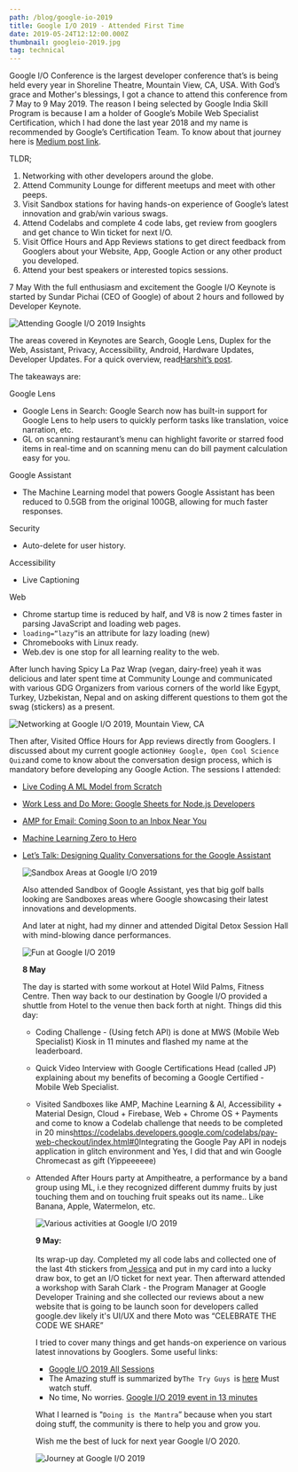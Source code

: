 ```yaml
---
path: /blog/google-io-2019
title: Google I/O 2019 - Attended First Time
date: 2019-05-24T12:12:00.000Z
thumbnail: googleio-2019.jpg
tag: technical
---
```

Google I/O Conference is the largest developer conference that’s is being held every year in Shoreline Theatre, Mountain View, CA, USA. With God’s grace and Mother's blessings, I got a chance to attend this conference from 7 May to 9 May 2019. The reason I being selected by Google India Skill Program is because I am a holder of Google’s Mobile Web Specialist Certification, which I had done the last year 2018 and my name is recommended by Google’s Certification Team. To know about that journey here is [Medium post link](https://medium.com/@singhnavdeep/dream-in-years-plan-in-months-evaluate-in-weeks-ship-daily-5e44fdf8eea1).

TLDR;

1. Networking with other developers around the globe.
2. Attend Community Lounge for different meetups and meet with other peeps.
3. Visit Sandbox stations for having hands-on experience of Google’s latest innovation and grab/win various swags.
4. Attend Codelabs and complete 4 code labs, get review from googlers and get chance to Win ticket for next I/O.
5. Visit Office Hours and App Reviews stations to get direct feedback from Googlers about your Website, App, Google Action or any other product you developed.
6. Attend your best speakers or interested topics sessions.

7 May With the full enthusiasm and excitement the Google I/O Keynote is started by Sundar Pichai (CEO of Google) of about 2 hours and followed by Developer Keynote.

![Attending Google I/O 2019 Insights](img_20190507_102419-collage.jpg "Attending Google I/O 2019 Insights")

The areas covered in Keynotes are Search, Google Lens, Duplex for the Web, Assistant, Privacy, Accessibility, Android, Hardware Updates, Developer Updates. For a quick overview, read[Harshit’s post](https://heartbeat.fritz.ai/google-i-o-2019-in-8-minutes-6b5d86b0a241).

The takeaways are:

Google Lens

* Google Lens in Search: Google Search now has built-in support for Google Lens to help users to quickly perform tasks like translation, voice narration, etc.
* GL on scanning restaurant’s menu can highlight favorite or starred food items in real-time and on scanning menu can do bill payment calculation easy for you.

Google Assistant

* The Machine Learning model that powers Google Assistant has been reduced to 0.5GB from the original 100GB, allowing for much faster responses.

Security

* Auto-delete for user history.

Accessibility

* Live Captioning

Web

* Chrome startup time is reduced by half, and V8 is now 2 times faster in parsing JavaScript and loading web pages.
* `loading=“lazy”`is an attribute for lazy loading (new)
* Chromebooks with Linux ready.
* Web.dev is one stop for all learning reality to the web.

After lunch having Spicy La Paz Wrap (vegan, dairy-free) yeah it was delicious and later spent time at Community Lounge and communicated with various GDG Organizers from various corners of the world like Egypt, Turkey, Uzbekistan, Nepal and on asking different questions to them got the swag (stickers) as a present.

![Networking at Google I/O 2019, Mountain View, CA](img_20190507_140008-collage.jpg "Networking at Google I/O 2019, Mountain View, CA")

Then after, Visited Office Hours for App reviews directly from Googlers. I discussed about my current google action`Hey Google, Open Cool Science Quiz`and come to know about the conversation design process, which is mandatory before developing any Google Action. The sessions I attended:

* [Live Coding A ML Model from Scratch](https://www.youtube.com/watch?v=_RPHiqF2bSs&list=PLOU2XLYxmsILVTiOlMJdo7RQS55jYhsMi&index=31&t=0s)
* [Work Less and Do More: Google Sheets for Node.js Developers](https://www.youtube.com/watch?v=xfXpuHBNkwo)
* [AMP for Email: Coming Soon to an Inbox Near You](https://www.youtube.com/watch?v=BFgC7WfbWjY)
* [Machine Learning Zero to Hero](https://www.youtube.com/watch?v=VwVg9jCtqaU)
* [Let’s Talk: Designing Quality Conversations for the Google Assistant](https://www.youtube.com/watch?v=ZRjkSqVedfY)

  ![Sandbox Areas at Google I/O 2019](img_20190507_165754.jpg "Sandbox Areas at Google I/O 2019")

  Also attended Sandbox of Google Assistant, yes that big golf balls looking are Sandboxes areas where Google showcasing their latest innovations and developments.

  And later at night, had my dinner and attended Digital Detox Session Hall with mind-blowing dance performances.

  ![Fun at Google I/O 2019](img_20190507_193955-collage.jpg "Fun at Google I/O 2019")



  **8 May**

  The day is started with some workout at Hotel Wild Palms, Fitness Centre. Then way back to our destination by Google I/O provided a shuttle from Hotel to the venue then back forth at night. Things did this day:

  * Coding Challenge - (Using fetch API) is done at MWS (Mobile Web Specialist) Kiosk in 11 minutes and flashed my name at the leaderboard.
  * Quick Video Interview with Google Certifications Head (called JP) explaining about my benefits of becoming a Google Certified - Mobile Web Specialist.
  * Visited Sandboxes like AMP, Machine Learning & AI, Accessibility + Material Design, Cloud + Firebase, Web + Chrome OS + Payments and come to know a Codelab challenge that needs to be completed in 20 mins<https://codelabs.developers.google.com/codelabs/pay-web-checkout/index.html#0>Integrating the Google Pay API in nodejs application in glitch environment and Yes, I did that and win Google Chromecast as gift (Yippeeeeee)
  * Attended After Hours party at Ampitheatre, a performance by a band group using ML, i.e they recognized different dummy fruits by just touching them and on touching fruit speaks out its name.. Like Banana, Apple, Watermelon, etc.

    ![Various activities at Google I/O 2019](img_20190508_111628-collage.jpg "Various activities at Google I/O 2019")

    **9 May:**\
    \
    Its wrap-up day. Completed my all code labs and collected one of the last 4th stickers from[ Jessica](https://twitter.com/chatasweetie) and put in my card into a lucky draw box, to get an I/O ticket for next year. Then afterward attended a workshop with Sarah Clark - the Program Manager at Google Developer Training and she collected our reviews about a new website that is going to be launch soon for developers called google.dev likely it's UI/UX and there Moto was “CELEBRATE THE CODE WE SHARE”

    I tried to cover many things and get hands-on experience on various latest innovations by Googlers. Some useful links:

    * [Google I/O 2019 All Sessions](https://www.youtube.com/playlist?list=PLOU2XLYxmsILVTiOlMJdo7RQS55jYhsMi)
    * The Amazing stuff is summarized by`The Try Guys `is [here](https://www.youtube.com/watch?v=P6el3-VHQv8) Must watch stuff.
    * No time, No worries. [Google I/O 2019 event in 13 minutes](https://www.youtube.com/watch?v=wm2v6IpKXI4)

    What I learned is "`Doing is the Mantra`” because when you start doing stuff, the community is there to help you and grow you.

    Wish me the best of luck for next year Google I/O 2020.

    ![Journey at Google I/O 2019](img_20190509_100901-animation.gif "Journey at Google I/O 2019")